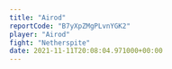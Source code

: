 ```yaml
---
title: "Airod"
reportCode: "B7yXpZMgPLvnYGK2"
player: "Airod"
fight: "Netherspite"
date: 2021-11-11T20:08:04.971000+00:00
---
```

